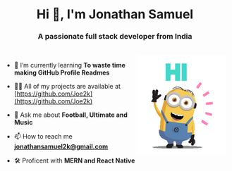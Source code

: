<h1 align="center">Hi 👋, I'm Jonathan Samuel</h1>
<h3 align="center">A passionate full stack developer from India</h3>
<br/>
<img align="right" height="225" src="004b173f6e3d6843df10114e087f30a8.gif">

- 🌱 I’m currently learning **To waste time making GitHub Profile Readmes**

- 👨‍💻 All of my projects are available at [https://github.com/Joe2k](https://github.com/Joe2k)

- 💬 Ask me about **Football, Ultimate and Music**

- 📫 How to reach me **jonathansamuel2k@gmail.com**

- :hammer_and_wrench: Proficent with **MERN and React Native**
